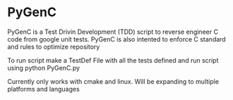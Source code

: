 # PyGenC



PyGenC is a Test Drivin Development (TDD) script to reverse engineer C code from google unit tests. PyGenC is also intented to enforce C standard and rules to optimize repository

To run script make a TestDef File with all the tests defined and run script using python PyGenC.py

Currently only works with cmake and linux. Will be expanding to multiple platforms and languages
